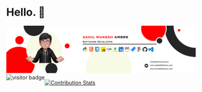 # Hello. 👋


<div align="center">
  <a href="" />
   <img src="Group 1 copy.png" />
</div> 
  </a> 
  <img align="left" src="https://visitor-badge.laobi.icu/badge?page_id=sahilambre" alt="visitor badge"/>
  
[![Contribution Stats](https://github-contribution-stats.vercel.app/api/?username=sahilambre)](https://github.com/LordDashMe/github-contribution-stats/)

  










 
